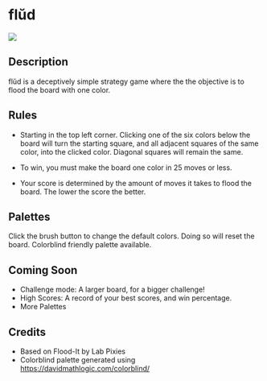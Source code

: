 # flŭd
![](https://github.com/vinceoct/flud/blob/bfe2f926da868535718ad0134247d82211970d97/images/palettes.gif)

## Description
flŭd is a deceptively simple strategy game where the the objective is to flood the board with one color.

## Rules

- Starting in the top left corner. Clicking one of the six colors below the board will turn the starting square, and all adjacent squares of the same color, into the clicked color. Diagonal squares will remain the same. 

- To win, you must make the board one color in 25 moves or less. 

- Your score is determined by the amount of moves it takes to flood the board. The lower the score the better. 

## Palettes

Click the brush button to change the default colors. Doing so will reset the board. Colorblind friendly palette available. 

## Coming Soon

- Challenge mode: A larger board, for a bigger challenge!
- High Scores: A record of your best scores, and win percentage. 
- More Palettes

## Credits

- Based on Flood-It by Lab Pixies
- Colorblind palette generated using https://davidmathlogic.com/colorblind/ 
